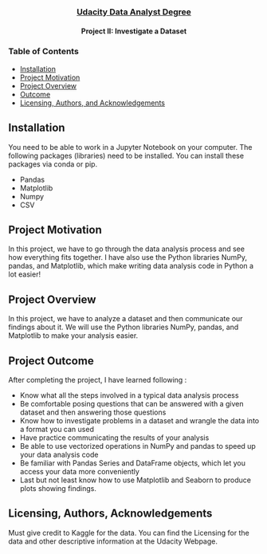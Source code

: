 
<h3 align="center"><a href='https://www.udacity.com/course/data-analyst-nanodegree--nd002'> Udacity Data Analyst Degree </a></h3>
<h4 align="center">Project II: Investigate a Dataset</h4>

### Table of Contents

- [Installation](#installation)
- [Project Motivation](#motivation)
- [Project Overview](#project_overview)
- [Outcome](#outcome)
- [Licensing, Authors, and Acknowledgements](#licensing)

## Installation <a name="installation"></a>

You need to be able to work in a Jupyter Notebook on your computer. The following packages (libraries) need to be installed. You can install these packages via conda or pip.

- Pandas
- Matplotlib
- Numpy
- CSV

## Project Motivation <a name="motivation"></a>

In this project, we have to go through the data analysis process and see how everything fits together.
I have also use the Python libraries NumPy, pandas, and Matplotlib, which make writing data analysis code in Python a lot easier! 

## Project Overview <a name="project_overview"></a>
In this project, we have to analyze a dataset and then communicate our findings about it.
We will use the Python libraries NumPy, pandas, and Matplotlib to make your analysis easier.

## Project Outcome <a name="outcome"></a>
After completing the project, I have learned following :

* Know what all the steps involved in a typical data analysis process
* Be comfortable posing questions that can be answered with a given dataset and then answering those questions
* Know how to investigate problems in a dataset and wrangle the data into a format you can used
* Have practice communicating the results of your analysis
* Be able to use vectorized operations in NumPy and pandas to speed up your data analysis code
* Be familiar with Pandas Series and DataFrame objects, which let you access your data more conveniently
* Last but not least know how to use Matplotlib and Seaborn to produce plots showing findings.

## Licensing, Authors, Acknowledgements<a name="licensing"></a>
Must give credit to Kaggle for the data. You can find the Licensing for the data and other descriptive information at the Udacity Webpage.
